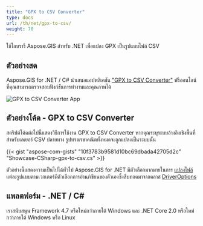 ```yaml
---
title: "GPX to CSV Converter"
type: docs
url: /th/net/gpx-to-csv/
weight: 70
---
```


ใช้ไลบรารี Aspose.GIS สำหรับ .NET เพื่อแปลง GPX เป็นรูปแบบไฟล์ CSV

## **ตัวอย่างสด**

Aspose.GIS for .NET / C# นำเสนอแอปพลิเคชัน ["GPX to CSV Converter"](https://products.aspose.app/gis/conversion/gpx-to-csv) ฟรีออนไลน์ ที่คุณสามารถตรวจสอบฟังก์ชันการทำงานและคุณภาพได้

![GPX to CSV Converter App](conversion.png)

## **ตัวอย่างโค้ด - GPX to CSV Converter**

สคริปต์โค้ดต่อไปนี้แสดงวิธีการใช้งาน GPX to CSV Converter หากคุณระบุระบบอ้างอิงเชิงพื้นที่สำหรับเลเยอร์ CSV ปลายทาง รูปทรงเรขาคณิตทั้งหมดจะถูกแปลงเป็นระบบนั้น

{{< gist "aspose-com-gists" "10f3783b9581d10bc69dbada42705d2c" "Showcase-CSharp-gpx-to-csv.cs" >}}

ตัวอย่างนี้แสดงความเป็นไปได้ทั่วไป Aspose.GIS for .NET มีตัวเลือกมากมายในการ [แปลงไฟล์](https://docs.aspose.com/gis/net/vector-layers/) แต่ละรูปแบบตามเวกเตอร์มีตัวเลือกการอ่าน/เขียนของตัวเองซึ่งสืบทอดมาจากคลาส [DriverOptions](https://reference.aspose.com/gis/net/aspose.gis/driveroptions)

## **แพลตฟอร์ม - .NET / C#**

เราสนับสนุน Framework 4.7 หรือใหม่กว่าภายใต้ Windows และ .NET Core 2.0 หรือใหม่กว่าภายใต้ Windows หรือ Linux
